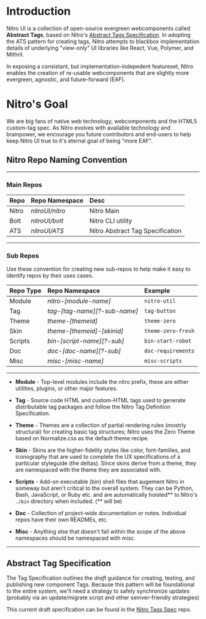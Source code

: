# Introduction
Nitro UI is a collection of open-source evergreen webcomponents called **Abstract Tags**, based on Nitro's [Abstract Tags Specification](https://github.com/nitroUI/abs-tag-specification). In adopting the ATS pattern for creating tags, Nitro attempts to blackbox implementation details of underlying "view-only" UI libraries like React, Vue, Polymer, and Mithril.

In exposing a consistant, but implementation-indepedent featureset, Nitro enables the creation of re-usable webcomponents that are slightly more evergreen, agnostic, and future-forward (EAF).

# Nitro's Goal

We are big fans of native web technology, webcomponents and the HTML5 custom-tag spec. As Nitro evolves with available technology and brainpower, we encourage you future contributors and end-users to help keep Nitro UI true to it's eternal goal of being "more EAF".

## Nitro Repo Naming Convention


-----
### Main Repos

| Repo          | Repo Namespace   | Desc  |
| ------------- |:---------------- | :-----| 
| Nitro         | *nitroUI/nitro*  | Nitro Main | 
| Bolt          | *nitroUI/bolt*   | Nitro CLI utility | 
| ATS           | *nitroUI/ATS*    | Nitro Abstract Tag Specification | 

-----

### Sub Repos
Use these convention for creating new sub-repos to help make it easy to identify repos by their uses cases. 

| Repo Type          | Repo Namespace | Example |
| ------------- |:------------------- | :-----| 
| Module     | *nitro-[module-name]*  | `nitro-util` | 
| Tag        | *tag-[tag-name][?-sub-name]* | `tag-button`  |   
| Theme      | *theme-[themeid]* | `theme-zero`    |  
| Skin       | *theme-[themeid]-[skinid]*  | `theme-zero-fresh`    |  
| Scripts    | *bin-[script-name][?-sub]* |`bin-start-robot`  | 
| Doc        | *doc-[doc-name][?-sub]* |`doc-requirements`  |   
| Misc       | *misc-[misc-name]*     | `misc-scripts`	|  

-----

- **Module** - Top-level modules include the nitro prefix, these are either utilities, plugins, or other major features.

- **Tag** - Source code HTML and custom-HTML tags used to generate distributable tag packages and follow the Nitro Tag Definition Specification.

- **Theme** - Themes are a collection of partial rendering rules (mostrly structural) for creating basic tag structures; Nitro uses the Zero Theme based on Normalize.css as the default theme recipe.

- **Skin** - Skins are the higher-fidelity styles like color, font-families, and iconography that are used to complete the UX specifications of a particular styleguide (the deltas). Since skins derive from a theme, they are namespaced with the theme they are associated with.

- **Scripts** - Add-on executable (bin) shell files that augement Nitro in someway but aren't critical to the overall system. They can be Python, Bash, JavaScript, or Ruby etc. and are automatically hoisted** to Nitro's `./bin` directory when included. (** will be)

- **Doc** - Collection of project-wide documentation or notes. Individual repos have their own READMEs, etc.

- **Misc** - Anything else that doesn't fall within the scope of the above namespaces should be namespaced with misc.

-----

## Abstract Tag Specification

The Tag Specification outlines the *draft* guidance for creating, testing, and publishing new component Tags. Because this pattern will be foundational to the entire system, we'll need a strategy to safely synchronize updates (probably via an update/migrate script and other semver-friendly strategies)

This current draft specification can be found in the [Nitro Tags Spec](https://github.com/nitroUI/nitro-tag-spec) repo.


